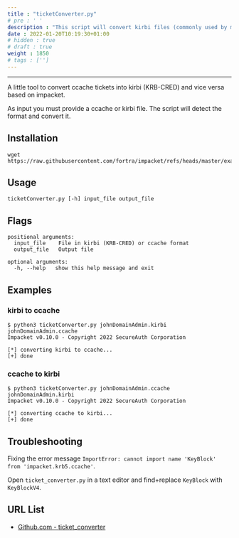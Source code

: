 ```yaml
---
title : "ticketConverter.py"
# pre : ' '
description : "This script will convert kirbi files (commonly used by mimikatz) into ccache files used by impacket, and vice versa."
date : 2022-01-20T10:19:30+01:00
# hidden : true
# draft : true
weight : 1850
# tags : ['']
---
```


---

A little tool to convert ccache tickets into kirbi (KRB-CRED) and vice versa based on impacket.

As input you must provide a ccache or kirbi file. The script will detect the format and convert it.

## Installation

```plain
wget https://raw.githubusercontent.com/fortra/impacket/refs/heads/master/examples/ticketConverter.py
```

## Usage

```plain
ticketConverter.py [-h] input_file output_file
```

## Flags

```plain
positional arguments:
  input_file    File in kirbi (KRB-CRED) or ccache format
  output_file   Output file

optional arguments:
  -h, --help   show this help message and exit
```

## Examples

### kirbi to ccache

```plain
$ python3 ticketConverter.py johnDomainAdmin.kirbi johnDomainAdmin.ccache                     
Impacket v0.10.0 - Copyright 2022 SecureAuth Corporation

[*] converting kirbi to ccache...
[+] done
```

### ccache to kirbi

```plain
$ python3 ticketConverter.py johnDomainAdmin.ccache johnDomainAdmin.kirbi
Impacket v0.10.0 - Copyright 2022 SecureAuth Corporation

[*] converting ccache to kirbi...
[+] done
```

## Troubleshooting

Fixing the error message `ImportError: cannot import name 'KeyBlock' from 'impacket.krb5.ccache'`.

Open `ticket_converter.py` in a text editor and find+replace `KeyBlock` with `KeyBlockV4`.

## URL List

- [Github.com - ticket_converter](https://github.com/Zer1t0/ticket_converter)
